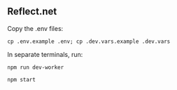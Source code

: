 ## Reflect.net

Copy the .env files:

`cp .env.example .env; cp .dev.vars.example .dev.vars`

In separate terminals, run:

`npm run dev-worker`

`npm start`

